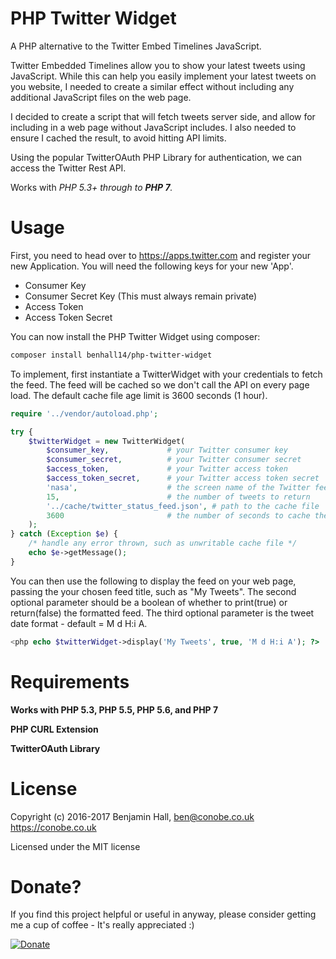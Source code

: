 # PHP Twitter Widget
A PHP alternative to the Twitter Embed Timelines JavaScript.

Twitter Embedded Timelines allow you to show your latest tweets using JavaScript. While this can help you easily implement your latest tweets on you website, I needed to create a similar effect without including any additional JavaScript files on the web page. 

I decided to create a script that will fetch tweets server side, and allow for including in a web page without JavaScript includes. I also needed to ensure I cached the result, to avoid hitting API limits.

Using the popular TwitterOAuth PHP Library for authentication, we can access the Twitter Rest API.

Works with *PHP 5.3+ through to **PHP 7**.*

# Usage

First, you need to head over to <a href="https://apps.twitter.com/" target="_blank">https://apps.twitter.com</a> and register your new Application. You will need the following keys for your new 'App'.
 * Consumer Key
 * Consumer Secret Key (This must always remain private)
 * Access Token
 * Access Token Secret

You can now install the PHP Twitter Widget using composer:
                
```bash
composer install benhall14/php-twitter-widget
```
To implement, first instantiate a TwitterWidget with your credentials to fetch the feed. The feed will be cached so we don't call the API on every page load. The default cache file age limit is 3600 seconds (1 hour).
                
```php
require '../vendor/autoload.php';

try {
    $twitterWidget = new TwitterWidget(
        $consumer_key,             # your Twitter consumer key
        $consumer_secret,          # your Twitter consumer secret
        $access_token,             # your Twitter access token
        $access_token_secret,      # your Twitter access token secret
        'nasa',                    # the screen name of the Twitter feed to display
        15,                        # the number of tweets to return
        '../cache/twitter_status_feed.json', # path to the cache file
        3600                       # the number of seconds to cache the feed for, default is 3600 (1 hour)
    );
} catch (Exception $e) {
    /* handle any error thrown, such as unwritable cache file */
    echo $e->getMessage();
}
```

You can then use the following to display the feed on your web page, passing the your chosen feed title, such as "My Tweets". The second optional parameter should be a boolean of whether to print(true) or return(false) the formatted feed. The third optional parameter is the tweet date format - default = M d H:i A.

```php
<php echo $twitterWidget->display('My Tweets', true, 'M d H:i A'); ?>
```

# Requirements

**Works with PHP 5.3, PHP 5.5, PHP 5.6, and PHP 7**

**PHP CURL Extension**

**TwitterOAuth Library**

# License
Copyright (c) 2016-2017 Benjamin Hall, ben@conobe.co.uk
https://conobe.co.uk

Licensed under the MIT license

# Donate?

If you find this project helpful or useful in anyway, please consider getting me a cup of coffee - It's really appreciated :)

[![Donate](https://img.shields.io/badge/Donate-PayPal-green.svg)](https://paypal.me/benhall14)